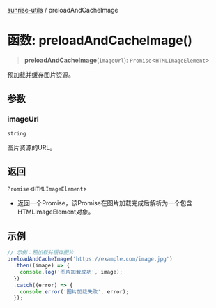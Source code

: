 [sunrise-utils](../globals.md) / preloadAndCacheImage

# 函数: preloadAndCacheImage()

> **preloadAndCacheImage**(`imageUrl`): `Promise`\<`HTMLImageElement`\>

预加载并缓存图片资源。

## 参数

### imageUrl

`string`

图片资源的URL。

## 返回

`Promise`\<`HTMLImageElement`\>

- 返回一个Promise，该Promise在图片加载完成后解析为一个包含HTMLImageElement对象。

## 示例

```ts
// 示例：预加载并缓存图片
preloadAndCacheImage('https://example.com/image.jpg')
  .then((image) => {
    console.log('图片加载成功', image);
  })
  .catch((error) => {
    console.error('图片加载失败', error);
  });
```
